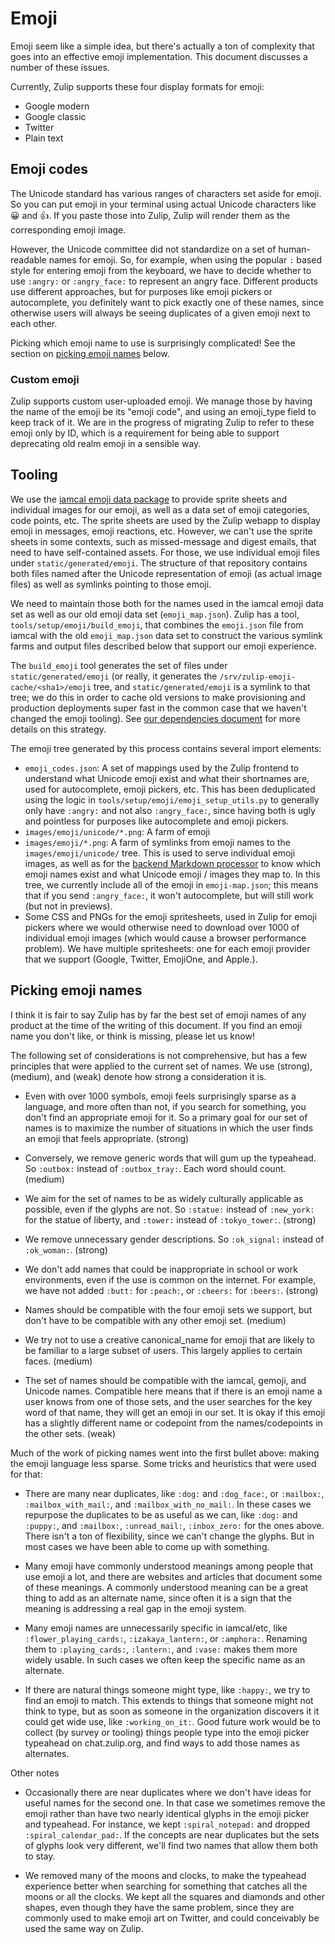 # Emoji

Emoji seem like a simple idea, but there's actually a ton of
complexity that goes into an effective emoji implementation.  This
document discusses a number of these issues.

Currently, Zulip supports these four display formats for emoji:

* Google modern
* Google classic
* Twitter
* Plain text

## Emoji codes

The Unicode standard has various ranges of characters set aside for
emoji.  So you can put emoji in your terminal using actual Unicode
characters like 😀  and 👍.  If you paste those into Zulip, Zulip will
render them as the corresponding emoji image.

However, the Unicode committee did not standardize on a set of
human-readable names for emoji.  So, for example, when using the
popular `:` based style for entering emoji from the keyboard, we have
to decide whether to use `:angry:` or `:angry_face:` to represent an
angry face.  Different products use different approaches, but for
purposes like emoji pickers or autocomplete, you definitely want to
pick exactly one of these names, since otherwise users will always be
seeing duplicates of a given emoji next to each other.

Picking which emoji name to use is surprisingly complicated! See the
section on [picking emoji names](#picking-emoji-names) below.

### Custom emoji

Zulip supports custom user-uploaded emoji.  We manage those by having
the name of the emoji be its "emoji code", and using an emoji_type
field to keep track of it.  We are in the progress of migrating Zulip
to refer to these emoji only by ID, which is a requirement for being
able to support deprecating old realm emoji in a sensible way.

## Tooling

We use the [iamcal emoji data package][iamcal] to provide sprite
sheets and individual images for our emoji, as well as a data set of
emoji categories, code points, etc.  The sprite sheets are used
by the Zulip webapp to display emoji in messages, emoji reactions,
etc.  However, we can't use the sprite sheets in some contexts, such
as missed-message and digest emails, that need to have self-contained
assets.  For those, we use individual emoji files under
`static/generated/emoji`.  The structure of that repository contains
both files named after the Unicode representation of emoji (as actual
image files) as well as symlinks pointing to those emoji.

We need to maintain those both for the names used in the iamcal emoji
data set as well as our old emoji data set (`emoji_map.json`).  Zulip
has a tool, `tools/setup/emoji/build_emoji`, that combines the
`emoji.json` file from iamcal with the old `emoji_map.json` data set
to construct the various symlink farms and output files described
below that support our emoji experience.

The `build_emoji` tool generates the set of files under
`static/generated/emoji` (or really, it generates the
`/srv/zulip-emoji-cache/<sha1>/emoji` tree, and
`static/generated/emoji` is a symlink to that tree; we do this in
order to cache old versions to make provisioning and production
deployments super fast in the common case that we haven't changed the
emoji tooling).  See [our dependencies document](../subsystems/dependencies.md)
for more details on this strategy.

The emoji tree generated by this process contains several import elements:
* `emoji_codes.json`: A set of mappings used by the Zulip frontend to
  understand what Unicode emoji exist and what their shortnames are,
  used for autocomplete, emoji pickers, etc.  This has been
  deduplicated using the logic in
  `tools/setup/emoji/emoji_setup_utils.py` to generally only have
  `:angry:` and not also `:angry_face:`, since having both is ugly and
  pointless for purposes like autocomplete and emoji pickers.
* `images/emoji/unicode/*.png`: A farm of emoji
* `images/emoji/*.png`: A farm of symlinks from emoji names to the
  `images/emoji/unicode/` tree.  This is used to serve individual emoji
  images, as well as for the
  [backend Markdown processor](../subsystems/markdown.md) to know which emoji
  names exist and what Unicode emoji / images they map to.  In this
  tree, we currently include all of the emoji in `emoji-map.json`;
  this means that if you send `:angry_face:`, it won't autocomplete,
  but will still work (but not in previews).
* Some CSS and PNGs for the emoji spritesheets, used in Zulip for
  emoji pickers where we would otherwise need to download over 1000 of
  individual emoji images (which would cause a browser performance
  problem).  We have multiple spritesheets: one for each emoji
  provider that we support (Google, Twitter, EmojiOne, and Apple.).

[iamcal]: https://github.com/iamcal/emoji-data

## Picking emoji names

I think it is fair to say Zulip has by far the best set of emoji names of
any product at the time of the writing of this document. If you find an
emoji name you don't like, or think is missing, please let us know!

The following set of considerations is not comprehensive, but has a few
principles that were applied to the current set of names. We use (strong),
(medium), and (weak) denote how strong a consideration it is.

* Even with over 1000 symbols, emoji feels surprisingly sparse as a language,
  and more often than not, if you search for something, you don't find an
  appropriate emoji for it. So a primary goal for our set of names is to
  maximize the number of situations in which the user finds an emoji that
  feels appropriate. (strong)

* Conversely, we remove generic words that will gum up the typeahead. So
  `:outbox:` instead of `:outbox_tray:`. Each word should count. (medium)

* We aim for the set of names to be as widely culturally applicable as
  possible, even if the glyphs are not. So `:statue:` instead of
  `:new_york:` for the statue of liberty, and `:tower:` instead of
  `:tokyo_tower:`. (strong)

* We remove unnecessary gender descriptions. So `:ok_signal:` instead of
  `:ok_woman:`. (strong)

* We don't add names that could be inappropriate in school or work
  environments, even if the use is common on the internet. For example, we
  have not added `:butt:` for `:peach:`, or `:cheers:` for
  `:beers:`. (strong)

* Names should be compatible with the four emoji sets we support, but don't
  have to be compatible with any other emoji set. (medium)

* We try not to use a creative canonical_name for emoji that are likely to
  be familiar to a large subset of users. This largely applies to certain
  faces. (medium)

* The set of names should be compatible with the iamcal, gemoji, and Unicode
  names. Compatible here means that if there is an emoji name a user knows
  from one of those sets, and the user searches for the key word of that
  name, they will get an emoji in our set. It is okay if this emoji has a
  slightly different name or codepoint from the names/codepoints in the
  other sets. (weak)

Much of the work of picking names went into the first bullet above: making
the emoji language less sparse. Some tricks and heuristics that were used
for that:

* There are many near duplicates, like `:dog:` and `:dog_face:`, or
  `:mailbox:`, `:mailbox_with_mail:`, and `:mailbox_with_no_mail:`. In these
  cases we repurpose the duplicates to be as useful as we can, like `:dog:`
  and `:puppy:`, and `:mailbox:`, `:unread_mail:`, `:inbox_zero:` for the
  ones above. There isn't a ton of flexibility, since we can't change the
  glyphs. But in most cases we have been able to come up with something.

* Many emoji have commonly understood meanings among people that use emoji a
  lot, and there are websites and articles that document some of these
  meanings. A commonly understood meaning can be a great thing to add as an
  alternate name, since often it is a sign that the meaning is addressing a
  real gap in the emoji system.

* Many emoji names are unnecessarily specific in iamcal/etc, like
  `:flower_playing_cards:`, `:izakaya_lantern:`, or `:amphora:`. Renaming
  them to `:playing_cards:`, `:lantern:`, and `:vase:` makes them more
  widely usable. In such cases we often keep the specific name as an
  alternate.

* If there are natural things someone might type, like `:happy:`, we try to
  find an emoji to match. This extends to things that someone might not
  think to type, but as soon as someone in the organization discovers it it
  could get wide use, like `:working_on_it:`. Good future work would be to
  collect (by survey or tooling) things people type into the emoji picker
  typeahead on chat.zulip.org, and find ways to add those names as
  alternates.

Other notes

* Occasionally there are near duplicates where we don't have ideas for
  useful names for the second one. In that case we sometimes remove the
  emoji rather than have two nearly identical glyphs in the emoji picker and
  typeahead. For instance, we kept `:spiral_notepad:` and dropped
  `:spiral_calendar_pad:`. If the concepts are near duplicates but the sets
  of glyphs look very different, we'll find two names that allow them both
  to stay.

* We removed many of the moons and clocks, to make the typeahead experience
  better when searching for something that catches all the moons or all the
  clocks. We kept all the squares and diamonds and other shapes, even though
  they have the same problem, since they are commonly used to make emoji art
  on Twitter, and could conceivably be used the same way on Zulip.

